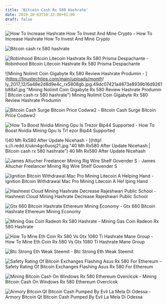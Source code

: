 ```yaml
---
title: 'Bitcoin Cash Rx 580 Hashrate'
date: 2019-10-03T10:33:00+01:00
draft: false
---
```


![How To Increase Hashrate How To Invest And Mine Crypto - ](https://u.today/sites/default/files/styles/1200x/public/node-1188.jpg?itok\u003dUH6uaS6a "How To Increase Hashrate How To Invest And Mine Crypto | Bitcoin cash rx 580 hashrate") How To Increase Hashrate How To Invest And Mine Crypto

![Bitcoin cash rx 580 hashrate](https://i.redd.it/dxhb7hqtg8t11.jpg "Bitcoin cash rx 580 hashrate") 

![Robinhood Bitcoin Litecoin Hashrate Rx 580 Prisma Despachante - ](https://i.pinimg.com/originals/bf/fb/74/bffb7475b70f4f7b60b7085907ddee01.jpg "Robinhood Bitcoin Litecoin Hashrate Rx 580 Prisma Despachante | Bitcoin cash rx 580 hashrate") Robinhood Bitcoin Litecoin Hashrate Rx 580 Prisma Despachante

![Mining Nolimit Coin Gigabyte Rx 580 Review Hashrate Produmin - ](https://linustechtips.com/main/uploads/month!   ly_2017_12/5a48e2d8d9e4c_rx5808gb.jpg.49dc07421a4873e8939b16d9261b88a1.jpg "Mining Nolimit Coin Gigabyte Rx 580 Review Hashrate Produmin | Bitcoin cash rx 580 hashrate") Mining Nolimit Coin Gigabyte Rx 580 Review Hashrate Produmin

![Bitcoin Cash Surge Bitcoin Price Codww2 - ](https://i.pinimg.com/236x/57/9c/17/579c175214cb5a1ec0816869ff933eca.jpg "Bitcoin Cash Surge Bitcoin Price Codww2 | Bitcoin cash rx 580 hashrate") Bitcoin Cash Surge Bitcoin Price Codww2

![How To Boost Nvidia Mining Gpu Is Trezor Bip44 Supported - ](http://ganoganesh.com/wp-content/uploads/2017/07/2-select-hashpower-and-submit.png "How To Boost Nvidia Mining Gpu Is Trezor Bip44 Supported | Bitcoin cash rx 580 hashrate") How To Boost Nvidia Mining Gpu Is Tr! ezor Bip44 Supported

![40 Mh Rx580 After Update Nicehash - ](http!   s://i.redd.it/ukn4gc6uosj21.jpg "40 Mh Rx580 After Update Nicehash | Bitcoin cash rx 580 hashrate") 40 Mh Rx580 After Update Nicehash

![James Altucher Freelancer Mining Rig Wire Shelf Govender S - ](https://qoinfaucet.com/wp-content/uploads/2018/08/gunmtree-1024x809.png "James Altucher Freelancer Mining Rig Wire Shelf Govender S | Bitcoin cash rx 580 hashrate") James Altucher Freelancer Mining Rig Wire Shelf Govender S

![Ignition Bitcoin Withdrawal Mac Pro Mining Litecoin A Helping Hand - ](https://professionalrakeback.com/sites/default/files/files/pictures/sportsbetting-ag-crypto-payout-step-2.png "Ignition Bitcoin Withdrawal Mac Pro Mining Litecoin A Helping Hand | Bitcoin cash rx 580 hashrate") Ignition Bitcoin Withdrawal Mac Pro Mining Litecoin A He! lping Hand

![Hashnest Cloud Mining Hashrate Decrease Rajeshwari Public School - ](https://steemitimages.com/640x0/https://cdn.steemitimages.com/DQmXEPoi9pUejuLKuivq4Vz2WcHkzyFyKzy1X5AS9rCj2yc/hashnest.PNG "Hashnest Cloud Mining Hashrate Decrease Rajeshwari Public School | Bitcoin cash rx 580 hashrate") Hashnest Cloud Mining Hashrate Decrease Rajeshwari Public School

![Gtx 660 Bitcoin Hashrate Ethereum Mining Economy - ](http://i.imgur.com/2nOloJL.jpg "Gtx 660 Bitcoin Hashrate Ethereum Mining Economy | Bitcoin cash rx 580 hashrate") Gtx 660 Bitcoin Hashrate Ethereum Mining Economy

![Mining Gas Coin Radeon Rx 580 Hashrate - ](https://cdn-images-1.medium.com/max/1600/1*NsX3eYE9EApfmuHRyz-nYw.png "Mining Gas Coin Radeon Rx 580 Hashrate | Bitcoin cash rx 580 hashr!   ate") Mining Gas Coin Radeon Rx 580 Hashrate

 ![How To Mine Eth Coin Rx 580 Vs Gtx 1080 Ti Hashrate Mane Group - ](https://i1.wp.com/1stminingrig.com/wp-content/uploads/2018/03/ASUS-Strix-1080-11GB-Ti-Ravencoin-RVN-Mining-Hashrate-.png?ssl\u003d1 "How To Mine Eth Coin Rx 580 Vs Gtx 1080 Ti Hashrate Mane Group | Bitcoin cash rx 580 hashrate") How To Mine Eth Coin Rx 580 Vs Gtx 1080 Ti Hashrate Mane Group

![Btc Strong Eth Weak Steemit - ](https://steemitimages.com/DQmU2KxTjJypjRQjvSbmPK2xjv1Vbqp9y9m2r2t3gXJJeXZ/image.png "Btc Strong Eth Weak Steemit | Bitcoin cash rx 580 hashrate") Btc Strong Eth Weak Steemit

![Safety Rating Of Bitcoin Exchanges Flashing Asus Rx 580 For Ethereum - ](https://cryptoyeti.com/wp-content/uploads/2017/04/RX580_gpu-z_2.gif "Safety Rating Of Bitcoin Exchanges Flashing Asus Rx 580 For Ethereum | Bitcoin !   cash rx 580 hashrate") Safety Rating Of Bitcoin Exchanges Flashing Asus Rx 580 For Ethereum

![Mining Bitcoin Cash On Windows Rx 580 Ethereum Overclcok - ](https://i1.wp.com/www.miningtweaks.com/wp-content/uploads/2017/10/Sapphire-RX-580-Nitroplus-4GB-Elpida-Ethereum.png?ssl\\u003d1 "Mining Bitcoin Cash On Windows Rx 580 Ethereum Overclcok | Bitcoin cash rx 580 hashrate") Mining Bitcoin Cash On Windows Rx 580 Ethereum Overclcok

![Armory Bitcoin Qt Bitcoin Cash Pumped By Evil La Mela Di Odessa - ](https://i.postimg.cc/fRFB3cDW/help8.jpg "Armory Bitcoin Qt Bitcoin Cash Pumped By Evil La Mela Di Odessa | Bitcoin cash rx 580 hashrate") Armory Bitcoin Qt Bitcoin Cash Pumped By Evil La Mela Di Odessa
